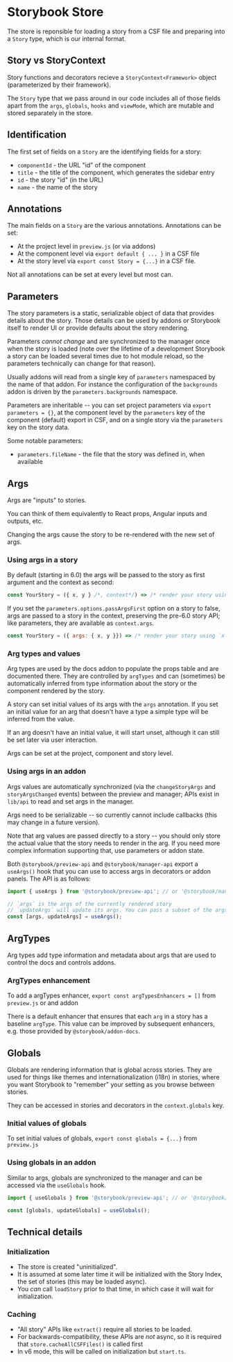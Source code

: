 # Storybook Store

The store is reponsible for loading a story from a CSF file and preparing into a `Story` type, which is our internal format.

## Story vs StoryContext

Story functions and decorators recieve a `StoryContext<Framework>` object (parameterized by their framework).

The `Story` type that we pass around in our code includes all of those fields apart from the `args`, `globals`, `hooks` and `viewMode`, which are mutable and stored separately in the store.

## Identification

The first set of fields on a `Story` are the identifying fields for a story:

- `componentId` - the URL "id" of the component
- `title` - the title of the component, which generates the sidebar entry
- `id` - the story "id" (in the URL)
- `name` - the name of the story

## Annotations

The main fields on a `Story` are the various annotations. Annotations can be set:

- At the project level in `preview.js` (or via addons)
- At the component level via `export default { ... }` in a CSF file
- At the story level via `export const Story = {...}` in a CSF file.

Not all annotations can be set at every level but most can.

## Parameters

The story parameters is a static, serializable object of data that provides details about the story. Those details can be used by addons or Storybook itself to render UI or provide defaults about the story rendering.

Parameters _cannot change_ and are synchronized to the manager once when the story is loaded (note over the lifetime of a development Storybook a story can be loaded several times due to hot module reload, so the parameters technically can change for that reason).

Usually addons will read from a single key of `parameters` namespaced by the name of that addon. For instance the configuration of the `backgrounds` addon is driven by the `parameters.backgrounds` namespace.

Parameters are inheritable -- you can set project parameters via `export parameters = {}`, at the component level by the `parameters` key of the component (default) export in CSF, and on a single story via the `parameters` key on the story data.

Some notable parameters:

- `parameters.fileName` - the file that the story was defined in, when available

## Args

Args are "inputs" to stories.

You can think of them equivalently to React props, Angular inputs and outputs, etc.

Changing the args cause the story to be re-rendered with the new set of args.

### Using args in a story

By default (starting in 6.0) the args will be passed to the story as first argument and the context as second:

```js
const YourStory = ({ x, y } /*, context*/) => /* render your story using `x` and `y` */
```

If you set the `parameters.options.passArgsFirst` option on a story to false, args are passed to a story in the context, preserving the pre-6.0 story API; like parameters, they are available as `context.args`.

```js
const YourStory = ({ args: { x, y }}) => /* render your story using `x` and `y` */
```

### Arg types and values

Arg types are used by the docs addon to populate the props table and are documented there. They are controlled by `argTypes` and can (sometimes) be automatically inferred from type information about the story or the component rendered by the story.

A story can set initial values of its args with the `args` annotation. If you set an initial value for an arg that doesn't have a type a simple type will be inferred from the value.

If an arg doesn't have an initial value, it will start unset, although it can still be set later via user interaction.

Args can be set at the project, component and story level.

### Using args in an addon

Args values are automatically synchronized (via the `changeStoryArgs` and `storyArgsChanged` events) between the preview and manager; APIs exist in `lib/api` to read and set args in the manager.

Args need to be serializable -- so currently cannot include callbacks (this may change in a future version).

Note that arg values are passed directly to a story -- you should only store the actual value that the story needs to render in the arg. If you need more complex information supporting that, use parameters or addon state.

Both `@storybook/preview-api` and `@storybook/manager-api` export a `useArgs()` hook that you can use to access args in decorators or addon panels. The API is as follows:

```js
import { useArgs } from '@storybook/preview-api'; // or '@storybook/manager-api'

// `args` is the args of the currently rendered story
// `updateArgs` will update its args. You can pass a subset of the args; other args will not be changed.
const [args, updateArgs] = useArgs();
```

## ArgTypes

Arg types add type information and metadata about args that are used to control the docs and controls addons.

### ArgTypes enhancement

To add a argTypes enhancer, `export const argTypesEnhancers = []` from `preview.js` or and addon

There is a default enhancer that ensures that each `arg` in a story has a baseline `argType`. This value can be improved by subsequent enhancers, e.g. those provided by `@storybook/addon-docs`.

## Globals

Globals are rendering information that is global across stories. They are used for things like themes and internationalization (i18n) in stories, where you want Storybook to "remember" your setting as you browse between stories.

They can be accessed in stories and decorators in the `context.globals` key.

### Initial values of globals

To set initial values of globals, `export const globals = {...}` from `preview.js`

### Using globals in an addon

Similar to args, globals are synchronized to the manager and can be accessed via the `useGlobals` hook.

```js
import { useGlobals } from '@storybook/preview-api'; // or '@storybook/manager-api'

const [globals, updateGlobals] = useGlobals();
```

## Technical details

### Initialization

- The store is created "uninitialized".
- It is assumed at some later time it will be initialized with the Story Index, the set of stories (this may be loaded async).
- You _can_ call `loadStory` prior to that time, in which case it will wait for initialization.

### Caching

- "All story" APIs like `extract()` require all stories to be loaded.
- For backwards-compatibility, these APIs are _not_ async, so it is required that `store.cacheAllCSFFiles()` is called first
- In v6 mode, this will be called on initialization but `start.ts`.
